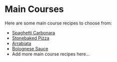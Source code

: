 # Main Courses

Here are some main course recipes to choose from:

- [Spaghetti Carbonara](spaghetti_carbonara.md)
- [Stonebaked Pizza](pizza.md)
- [Arrabiata](arrabiata.md)
- [Bolognese Sauce](bolognese_sauce.md)
- Add more main course recipes here...